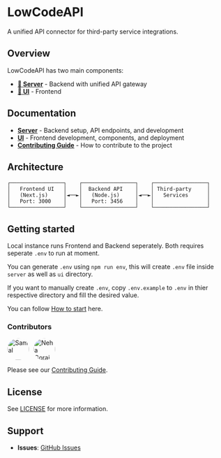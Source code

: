 # LowCodeAPI

A unified API connector for third-party service integrations.

## Overview

LowCodeAPI has two main components:

- **[🚀 Server](./server/README.md)** - Backend with unified API gateway
- **[🎨 UI](./ui/README.md)** - Frontend

## Documentation

- **[Server](./server/README.md)** - Backend setup, API endpoints, and development
- **[UI](./ui/README.md)** - Frontend development, components, and deployment
- **[Contributing Guide](./CONTRIBUTING.md)** - How to contribute to the project

## Architecture

```
┌─────────────────┐    ┌─────────────────┐    ┌─────────────────┐
│   Frontend UI   │    │  Backend API    │    │ Third-party     │
│   (Next.js)     │◄──►│   (Node.js)     │◄──►│   Services      │
│   Port: 3000    │    │   Port: 3456    │    │                 │
└─────────────────┘    └─────────────────┘    └─────────────────┘
```

## Getting started

Local instance runs Frontend and Backend seperately. Both requires seperate `.env` to run at moment.

You can generate `.env` using `npm run env`, this will create `.env` file inside `server` as well as `ui` directory.

If you want to manually create `.env`, copy `.env.example` to `.env` in thier respective directory and fill the desired value.

You can follow [How to start](./guide/how-to-start.md) here.

### Contributors

<div style="display: flex; flex-wrap: wrap; gap: 10px;">
  <a href="https://github.com/Samal" title="Samal">
    <img src="https://avatars.githubusercontent.com/samal" 
         width="50" 
         style="clip-path: circle(50% at center);"
         alt="Samal" />
  </a>
  <a href="https://github.com/NehaGorai" title="Neha Gorai">
    <img src="https://avatars.githubusercontent.com/nehagorai" 
         width="50" 
         style="clip-path: circle(50% at center);"
         alt="Neha Gorai" />
  </a>
</div>

Please see our [Contributing Guide](./CONTRIBUTING.md).

## License

See [LICENSE](./LICENSE) for more information.

## Support

- **Issues**: [GitHub Issues](https://github.com/samal/lowcodeapi/issues)
